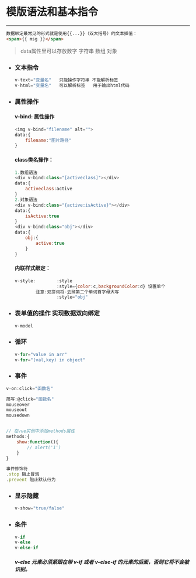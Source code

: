 模版语法和基本指令
===

---

```html
数据绑定最常见的形式就是使用{{...}}（双大括号）的文本插值：
<span>{{ msg }}</span>
```

> data属性里可以存放数字 字符串 数组 对象

* ### 文本指令

    ```js
    v-text="变量名"   只能操作字符串 不能解析标签
    v-html="变量名"   可以解析标签   用于输出html代码
    ```

* ### 属性操作

    #### v-bind: 属性操作

    ```js
    <img v-bind="filename" alt="">
    data:{
        filename:"图片路径"
    }
    ```

    #### class类名操作：

    ```js
    1.数组语法
    <div v-bind:class="[activeclass]"></div>
    data:{
        activeclass:active
    }
    2.对象语法
    <div v-bind:class="{active:isActive}"></div>
    data:{
        isActive:true
    }
    <div v-bind:class="obj"></div>
    data:{
        obj:{
            active:true
        }
    }
    ```

    #### 内联样式绑定：

    ```js
    v-style:        :style
                    :style={color:c,backgroundColor:d} 设置单个
            注意:双拼词将-去掉第二个单词首字母大写
                    :style="obj"
    ```

* ### 表单值的操作 实现数据双向绑定

    ```js
    v-model
    ```

* ### 循环

    ```js
    v-for="value in arr"
    v-for="(val,key) in object"
    ```

* ### 事件

```js
v-on:click="函数名"

简写:@click="函数名"
mouseover
mouseout
mousedown


// 在vue实例中添加methods属性
methods:{
    show:function(){
        // alert('1')
    }
}

事件修饰符
.stop 阻止冒泡
.prevent 阻止默认行为
```

* ### 显示隐藏

    ```js
    v-show="true/false"
    ```

* ### 条件

    ```js
    v-if
    v-else
    v-else-if
    ```

    #####  v-else 元素必须紧跟在带 v-if 或者 v-else-if 的元素的后面，否则它将不会被识别。